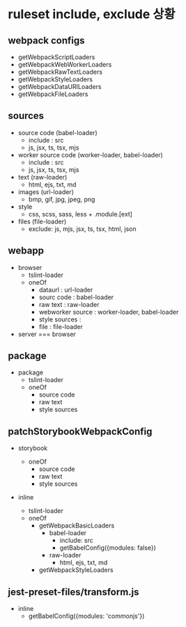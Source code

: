 # ruleset include, exclude 상황

## webpack configs
- getWebpackScriptLoaders
- getWebpackWebWorkerLoaders
- getWebpackRawTextLoaders
- getWebpackStyleLoaders
- getWebpackDataURILoaders
- getWebpackFileLoaders

## sources

- source code (babel-loader)
  - include : src
  - js, jsx, ts, tsx, mjs
- worker source code (worker-loader, babel-loader)
  - include : src
  - js, jsx, ts, tsx, mjs
- text (raw-loader)
  - html, ejs, txt, md
- images (url-loader)
  - bmp, gif, jpg, jpeg, png
- style
  - css, scss, sass, less + .module.[ext]
- files (file-loader)
  - exclude: js, mjs, jsx, ts, tsx, html, json
  


## webapp

- browser
  - tslint-loader
  - oneOf
    - dataurl          : url-loader
    - sourc code       : <src> babel-loader
    - raw text         : raw-loader
    - webworker source : <src> worker-loader, babel-loader 
    - style sources    : 
    - file             : file-loader
- server === browser

## package

- package
  - tslint-loader
  - oneOf
    - source code
    - raw text
    - style sources

## patchStorybookWebpackConfig

- storybook
  - oneOf
    - source code
    - raw text
    - style sources


- inline
  - tslint-loader
  - oneOf
    - getWebpackBasicLoaders
      - babel-loader
        - include: src
        - getBabelConfig({modules: false})
      - raw-loader
        - html, ejs, txt, md
    - getWebpackStyleLoaders
    
## jest-preset-files/transform.js
- inline
  - getBabelConfig({modules: 'commonjs'})